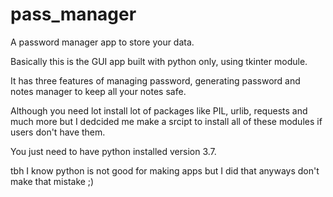 # pass_manager
A password manager app to store your data.

Basically this is the GUI app built with python only, using tkinter module.

It has three features of managing password, generating password and notes manager to keep all your notes safe.

Although you need lot install lot of packages like PIL, urlib, requests and much more but I dedcided me make a srcipt to install all of these modules if users don't have them.

You just need to have python installed version 3.7.

tbh I know python is not good for making apps but I did that anyways don't make that mistake ;)
